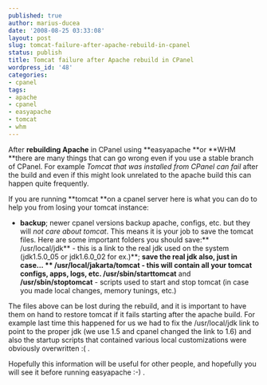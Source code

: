 ```yaml
---
published: true
author: marius-ducea
date: '2008-08-25 03:33:08'
layout: post
slug: tomcat-failure-after-apache-rebuild-in-cpanel
status: publish
title: Tomcat failure after Apache rebuild in CPanel
wordpress_id: '48'
categories:
- cpanel
tags:
- apache
- cpanel
- easyapache
- tomcat
- whm
---
```


After **rebuilding Apache** in CPanel using **easyapache **or **WHM **there are many things that can go wrong even if you use a stable branch of CPanel. For example _Tomcat that was installed from CPanel can fail_ after the build and even if this might look unrelated to the apache build this can happen quite frequently.

If you are running **tomcat **on a cpanel server here is what you can do to help you from losing your tomcat instance:



	
  * **backup**; newer cpanel versions backup apache, configs, etc. but they will _not care about tomcat_. This means it is your job to save the tomcat files. Here are some important folders you should save:**
/usr/local/jdk** - this is a link to the real jdk used on the system (jdk1.5.0_05 or jdk1.6.0_02 for ex.)**; **save the real jdk also, just in case...
** /usr/local/jakarta/tomcat **- this will contain all your tomcat configs, apps, logs, etc.**
/usr/sbin/starttomcat** and **/usr/sbin/stoptomcat** - scripts used to start and stop tomcat (in case you made local changes, memory tunings, etc.)


The files above can be lost during the rebuild, and it is important to have them on hand to restore tomcat if it fails starting after the apache build. For example last time this happened for us we had to fix the /usr/local/jdk link to point to the proper jdk (we use 1.5 and cpanel changed the link to 1.6) and also the startup scripts that contained various local customizations were obviously overwritten :( .

Hopefully this information will be useful for other people, and hopefully you will see it before running easyapache :-) .
